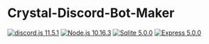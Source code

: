 # Crystal-Discord-Bot-Maker
[![discord.js 11.5.1](https://img.shields.io/badge/discord.js-12.0.1-green.svg)](https://discord.js.org/)
[![Node.js 10.16.3](https://img.shields.io/badge/Node.js-10.16.3-green.svg)](https://nodejs.org/en/)
[![Sqlite 5.0.0](https://img.shields.io/badge/sqlite3-5.0.0-blue.svg)](https://sqlite.org/)
[![Express 5.0.0](https://img.shields.io/badge/express-14.7.1-blue.svg)](https://expressjs.com/)
